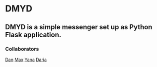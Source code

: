 # DMYD 

## DMYD is a simple messenger set up as Python Flask application.

### Collaborators 
[Dan](https://github.com/ghadd)
[Max](https://github.com/Palamariuk)
[Yana](https://github.com/mirabiliss)
[Daria](https://github.com/mardashker)